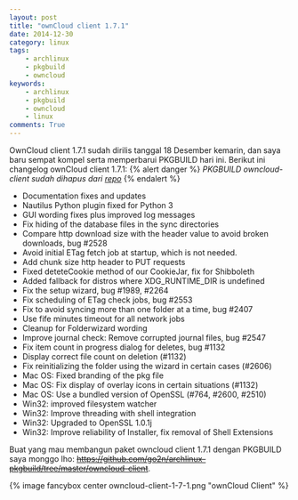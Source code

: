 ```yaml
---
layout: post
title: "ownCloud client 1.7.1"
date: 2014-12-30
category: linux
tags:
    - archlinux
    - pkgbuild
    - owncloud
keywords:
    - archlinux
    - pkgbuild
    - owncloud
    - linux
comments: True
---
```


OwnCloud client 1.7.1 sudah dirilis tanggal 18 Desember kemarin, dan saya baru sempat kompel serta memperbarui PKGBUILD hari ini. Berikut ini changelog ownCloud client 1.7.1: <!--more-->
{% alert danger %}
_PKGBUILD owncloud-client sudah dihapus dari [repo](https://github.com/go2n/archlinux-pkgbuild)_
{% endalert %}

* Documentation fixes and updates
* Nautilus Python plugin fixed for Python 3
* GUI wording fixes plus improved log messages
* Fix hiding of the database files in the sync directories
* Compare http download size with the header value to avoid broken downloads, bug #2528
* Avoid initial ETag fetch job at startup, which is not needed.
* Add chunk size http header to PUT requests
* Fixed deteteCookie method of our CookieJar, fix for Shibboleth
* Added fallback for distros where XDG_RUNTIME_DIR is undefined
* Fix the setup wizard, bug #1989, #2264
* Fix scheduling of ETag check jobs, bug #2553
* Fix to avoid syncing more than one folder at a time, bug #2407
* Use fife minutes timeout for all network jobs
* Cleanup for Folderwizard wording
* Improve journal check: Remove corrupted journal files, bug #2547
* Fix item count in progress dialog for deletes, bug #1132
* Display correct file count on deletion (#1132)
* Fix reinitializing the folder using the wizard in certain cases (#2606)
* Mac OS: Fixed branding of the pkg file
* Mac OS: Fix display of overlay icons in certain situations (#1132)
* Mac OS: Use a bundled version of OpenSSL (#764, #2600, #2510)
* Win32: improved filesystem watcher
* Win32: Improve threading with shell integration
* Win32: Upgraded to OpenSSL 1.0.1j
* Win32: Improve reliability of Installer, fix removal of Shell Extensions

Buat yang mau membangun paket owncloud client 1.7.1 dengan PKGBUILD saya monggo lho: ~~https://github.com/go2n/archlinux-pkgbuild/tree/master/owncloud-client~~.

{% image fancybox center owncloud-client-1-7-1.png "ownCloud Client" %}
